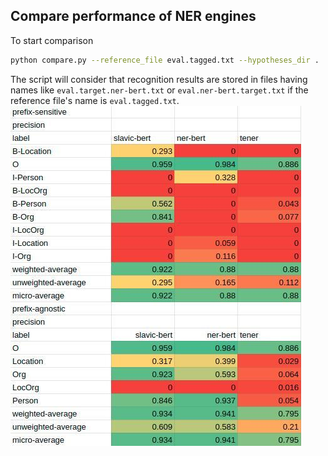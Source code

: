 ## Compare performance of NER engines
To start comparison  
```sh
python compare.py --reference_file eval.tagged.txt --hypotheses_dir .
```
The script will consider that recognition results are stored in files having names like `eval.target.ner-bert.txt` or `eval.ner-bert.target.txt` if the reference file's name is `eval.tagged.txt`.
![sample-results](https://raw.githubusercontent.com/MANASLU8/ner-comparison/master/images/sample-results.jpg)